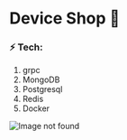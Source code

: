 # Device Shop 📱

### ⚡ Tech:
1. grpc 
2. MongoDB
3. Postgresql
4. Redis
5. Docker

![Image not found](github.com/alserov/device-shop/docs/schema.png)
